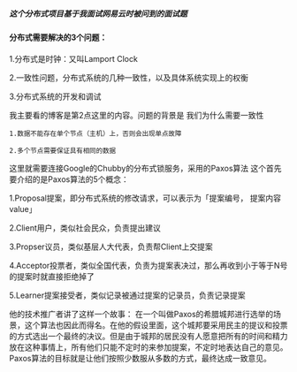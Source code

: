 <!--
 * @Author: your name
 * @Date: 2021-04-28 21:58:03
 * @LastEditTime: 2021-04-28 23:23:59
 * @LastEditors: your name
 * @Description: In User Settings Edit
 * @FilePath: /Codes/readme.md
-->
##### 这个分布式项目基于我面试网易云时被问到的面试题

#### 分布式需要解决的3个问题：
1.分布式是时钟：又叫Lamport Clock


2.一致性问题，分布式系统的几种一致性，以及具体系统实现上的权衡


3.分布式系统的开发和调试


我主要看的博客是第2点这里的内容。问题的背景是 我们为什么需要一致性

	1.数据不能存在单个节点（主机）上，否则会出现单点故障
	
	2.多个节点需要保证具有相同的数据

这里就需要连接Google的Chubby的分布式锁服务，采用的Paxos算法
这个首先要介绍的是Paxos算法的5个概念：

1.Proposal提案，即分布式系统的修改请求，可以表示为「提案编号， 提案内容value」

2.Client用户，类似社会民众，负责提出建议

3.Propser议员，类似基层人大代表，负责帮Client上交提案

4.Acceptor投票者，类似全国代表，负责为提案表决过，那么再收到小于等于N号的提案时就直接拒绝掉了

5.Learner提案接受者，类似记录被通过提案的记录员，负责记录提案

他的技术推广者讲了这样一个故事：
	在一个叫做Paxos的希腊城邦进行选举的场景，这个算法也因此而得名。在他的假设里面，这个城邦要采用民主的提议和投票的方式选出一个最终的决议。但是由于城邦的居民没有人愿意把所有的时间和精力放在这种事情上，所有他们只能不定时的来参加提案，不定时地表达自己的意见。Paxos算法的目标就是让他们按照少数服从多数的方式，最终达成一致意见。
